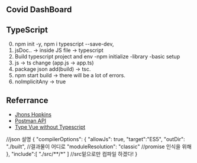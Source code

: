 ## Covid DashBoard

## TypeScript

0. npm init -y, npm i typescript --save-dev,
1. jsDoc.. -> inside JS file -> typescript
2. Build typescript project and env
   -npm initialize
   -library
   -basic setup
3. js -> ts change (app.js -> app.ts)
4. package json add(build) -> tsc.
5. npm start build -> there will be a lot of errors.
6. noImplicitAny -> true

## Referrance

- [Jhons Hopkins](https://www.arcgis.com/apps/opsdashboard/index.html#/bda7594740fd40299423467b48e9ecf6)
- [Postman API](https://documenter.getpostman.com/view/10808728/SzS8rjbc?version=latest#27454960-ea1c-4b91-a0b6-0468bb4e6712)
- [Type Vue without Typescript](https://blog.usejournal.com/type-vue-without-typescript-b2b49210f0b)

//json 설명
{
"compilerOptions": {
"allowJs": true,
"target":"ES5",
"outDir": "./built",
//결과물이 어디로
"moduleResolution": "classic"
//promise 인식을 위해
},
"include":[
"./src/**/*"
]
//src밑으로만 컴파일 하겠다!
}

